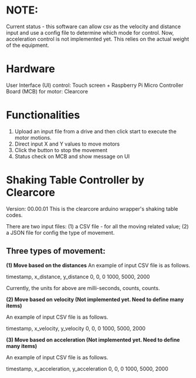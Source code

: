 # NOTE:

Current status - this software can allow csv as the velocity and distance input and use a config file to determine which mode for control.
Now, acceleration control is not implemented yet. This relies on the actual weight of the equipment.

# Hardware
User Interface (UI) control: Touch screen + Raspberry Pi
Micro Controller Board (MCB) for motor: Clearcore

# Functionalities
1. Upload an input file from a drive and then click start to execute the motor motions.
2. Direct input X and Y values to move motors
3. Click the button to stop the movement
4. Status check on MCB and show message on UI
 

# Shaking Table Controller by Clearcore 

Version: 00.00.01
This is the clearcore arduino wrapper's shaking table codes.

There are two input files: (1) a CSV file - for all the moving related value; (2) a JSON file for config the type of movement.

## Three types of movement:
**(1) Move based on the distances**
An example of input CSV file is as follows.

timestamp, x_distance, y_distance
0, 0, 0
1000, 5000, 2000

Currently, the units for above are milli-seconds, counts, counts.

**(2) Move based on velocity (Not implemented yet. Need to define many items)**

An example of input CSV file is as follows.

timestamp, x_velocity, y_velocity
0, 0, 0
1000, 5000, 2000

**(3) Move based on acceleration (Not implemented yet. Need to define many items)**

An example of input CSV file is as follows.

timestamp, x_acceleration, y_acceleration
0, 0, 0
1000, 5000, 2000
